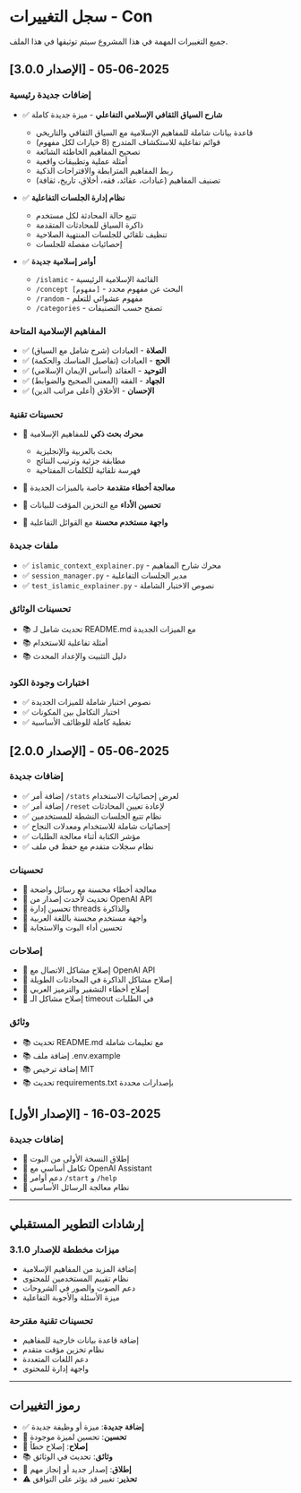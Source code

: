 # سجل التغييرات - Con

جميع التغييرات المهمة في هذا المشروع سيتم توثيقها في هذا الملف.

## [الإصدار 3.0.0] - 2025-06-05

### إضافات جديدة رئيسية
- ✅ **شارح السياق الثقافي الإسلامي التفاعلي** - ميزة جديدة كاملة
  - قاعدة بيانات شاملة للمفاهيم الإسلامية مع السياق الثقافي والتاريخي
  - قوائم تفاعلية للاستكشاف المتدرج (8 خيارات لكل مفهوم)
  - تصحيح المفاهيم الخاطئة الشائعة
  - أمثلة عملية وتطبيقات واقعية
  - ربط المفاهيم المترابطة والاقتراحات الذكية
  - تصنيف المفاهيم (عبادات، عقائد، فقه، أخلاق، تاريخ، ثقافة)

- ✅ **نظام إدارة الجلسات التفاعلية**
  - تتبع حالة المحادثة لكل مستخدم
  - ذاكرة السياق للمحادثات المتقدمة
  - تنظيف تلقائي للجلسات المنتهية الصلاحية
  - إحصائيات مفصلة للجلسات

- ✅ **أوامر إسلامية جديدة**
  - `/islamic` - القائمة الإسلامية الرئيسية
  - `/concept [مفهوم]` - البحث عن مفهوم محدد
  - `/random` - مفهوم عشوائي للتعلم
  - `/categories` - تصفح حسب التصنيفات

### المفاهيم الإسلامية المتاحة
- ✅ **الصلاة** - العبادات (شرح شامل مع السياق)
- ✅ **الحج** - العبادات (تفاصيل المناسك والحكمة)
- ✅ **التوحيد** - العقائد (أساس الإيمان الإسلامي)
- ✅ **الجهاد** - الفقه (المعنى الصحيح والضوابط)
- ✅ **الإحسان** - الأخلاق (أعلى مراتب الدين)

### تحسينات تقنية
- 🔧 **محرك بحث ذكي** للمفاهيم الإسلامية
  - بحث بالعربية والإنجليزية
  - مطابقة جزئية وترتيب النتائج
  - فهرسة تلقائية للكلمات المفتاحية

- 🔧 **معالجة أخطاء متقدمة** خاصة بالميزات الجديدة
- 🔧 **تحسين الأداء** مع التخزين المؤقت للبيانات
- 🔧 **واجهة مستخدم محسنة** مع القوائل التفاعلية

### ملفات جديدة
- ✅ `islamic_context_explainer.py` - محرك شارح المفاهيم
- ✅ `session_manager.py` - مدير الجلسات التفاعلية
- ✅ `test_islamic_explainer.py` - نصوص الاختبار الشاملة

### تحسينات الوثائق
- 📚 تحديث شامل لـ README.md مع الميزات الجديدة
- 📚 أمثلة تفاعلية للاستخدام
- 📚 دليل التثبيت والإعداد المحدث

### اختبارات وجودة الكود
- ✅ نصوص اختبار شاملة للميزات الجديدة
- ✅ اختبار التكامل بين المكونات
- ✅ تغطية كاملة للوظائف الأساسية

## [الإصدار 2.0.0] - 2025-06-05

### إضافات جديدة
- ✅ إضافة أمر `/stats` لعرض إحصائيات الاستخدام
- ✅ إضافة أمر `/reset` لإعادة تعيين المحادثات
- ✅ نظام تتبع الجلسات النشطة للمستخدمين
- ✅ إحصائيات شاملة للاستخدام ومعدلات النجاح
- ✅ مؤشر الكتابة أثناء معالجة الطلبات
- ✅ نظام سجلات متقدم مع حفظ في ملف

### تحسينات
- 🔧 معالجة أخطاء محسنة مع رسائل واضحة
- 🔧 تحديث لأحدث إصدار من OpenAI API
- 🔧 تحسين إدارة threads والذاكرة
- 🔧 واجهة مستخدم محسنة باللغة العربية
- 🔧 تحسين أداء البوت والاستجابة

### إصلاحات
- 🐛 إصلاح مشاكل الاتصال مع OpenAI API
- 🐛 إصلاح مشاكل الذاكرة في المحادثات الطويلة
- 🐛 إصلاح أخطاء التشفير والترميز العربي
- 🐛 إصلاح مشاكل الـ timeout في الطلبات

### وثائق
- 📚 تحديث README.md مع تعليمات شاملة
- 📚 إضافة ملف .env.example
- 📚 إضافة ترخيص MIT
- 📚 تحديث requirements.txt بإصدارات محددة

## [الإصدار الأول] - 2025-03-16

### إضافات جديدة
- 🎉 إطلاق النسخة الأولى من البوت
- 🤖 تكامل أساسي مع OpenAI Assistant
- 💬 دعم أوامر `/start` و `/help`
- 🔧 نظام معالجة الرسائل الأساسي

---

## إرشادات التطوير المستقبلي

### ميزات مخططة للإصدار 3.1.0
- إضافة المزيد من المفاهيم الإسلامية
- نظام تقييم المستخدمين للمحتوى
- دعم الصوت والصور في الشروحات
- ميزة الأسئلة والأجوبة التفاعلية

### تحسينات تقنية مقترحة
- إضافة قاعدة بيانات خارجية للمفاهيم
- نظام تخزين مؤقت متقدم
- دعم اللغات المتعددة
- واجهة إدارة للمحتوى

---

## رموز التغييرات
- ✅ **إضافة جديدة**: ميزة أو وظيفة جديدة
- 🔧 **تحسين**: تحسين لميزة موجودة
- 🐛 **إصلاح**: إصلاح خطأ
- 📚 **وثائق**: تحديث في الوثائق
- 🎉 **إطلاق**: إصدار جديد أو إنجاز مهم
- ⚠️ **تحذير**: تغيير قد يؤثر على التوافق